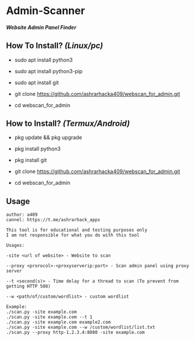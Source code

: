 # Admin-Scanner
#### ***Website Admin Panel Finder***

##  How To Install? ***(Linux/pc)***

* sudo apt install python3

* sudo apt install python3-pip

* sudo apt install git

* git clone https://github.com/ashrarhacka409/webscan_for_admin.git

* cd webscan_for_admin

## How to Install? ***(Termux/Android)***

* pkg update && pkg upgrade

* pkg install python3

* pkg install git

* git clone https://github.com/ashrarhacka409/webscan_for_admin.git

* cd webscan_for_admin

## Usage
```
author: a409
cannel: https://t.me/ashrarhack_apps

This tool is for educational and testing purposes only
I am not responsible for what you do with this tool

Usages:

-site <url of website> - Website to scan

--proxy <prorocol>-<proxyserverip:port> - Scan admin panel using proxy server

--t <second(s)> - Time delay for a thread to scan (To prevent from getting HTTP 508)

--w <path/of/custom/wordlist> - custom wordlist

Example:
./scan.py -site example.com
./scan.py -site example.com --t 1
./scan.py -site example.com example2.com
./scan.py -site example.com --w /custom/wordlist/list.txt
./scan.py --proxy http-1.2.3.4:8080 -site example.com

```



